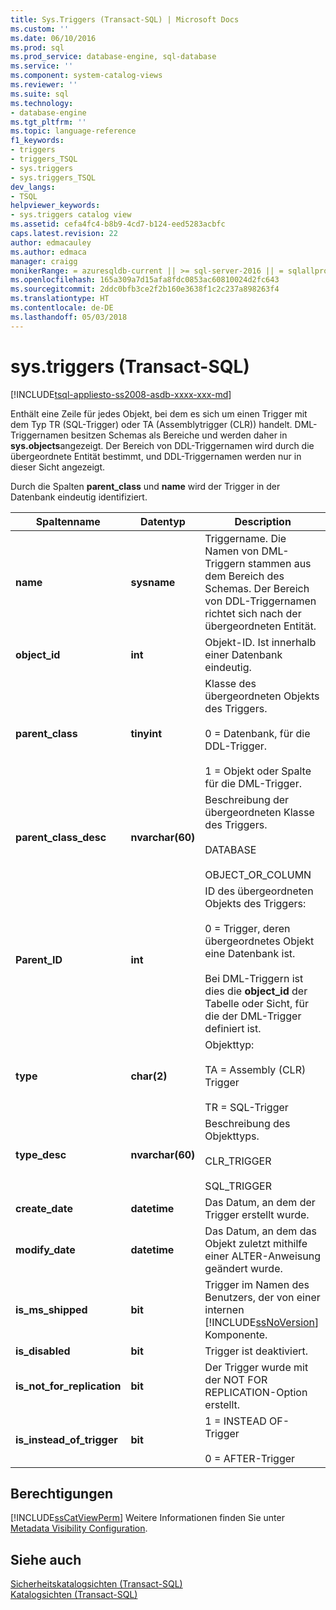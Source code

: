 ```yaml
---
title: Sys.Triggers (Transact-SQL) | Microsoft Docs
ms.custom: ''
ms.date: 06/10/2016
ms.prod: sql
ms.prod_service: database-engine, sql-database
ms.service: ''
ms.component: system-catalog-views
ms.reviewer: ''
ms.suite: sql
ms.technology:
- database-engine
ms.tgt_pltfrm: ''
ms.topic: language-reference
f1_keywords:
- triggers
- triggers_TSQL
- sys.triggers
- sys.triggers_TSQL
dev_langs:
- TSQL
helpviewer_keywords:
- sys.triggers catalog view
ms.assetid: cefa4fc4-b8b9-4cd7-b124-eed5283acbfc
caps.latest.revision: 22
author: edmacauley
ms.author: edmaca
manager: craigg
monikerRange: = azuresqldb-current || >= sql-server-2016 || = sqlallproducts-allversions
ms.openlocfilehash: 165a309a7d15afa8fdc0853ac60810024d2fc643
ms.sourcegitcommit: 2ddc0bfb3ce2f2b160e3638f1c2c237a898263f4
ms.translationtype: HT
ms.contentlocale: de-DE
ms.lasthandoff: 05/03/2018
---
```

# <a name="systriggers-transact-sql"></a>sys.triggers (Transact-SQL)
[!INCLUDE[tsql-appliesto-ss2008-asdb-xxxx-xxx-md](../../includes/tsql-appliesto-ss2008-asdb-xxxx-xxx-md.md)]

  Enthält eine Zeile für jedes Objekt, bei dem es sich um einen Trigger mit dem Typ TR (SQL-Trigger) oder TA (Assemblytrigger (CLR)) handelt. DML-Triggernamen besitzen Schemas als Bereiche und werden daher in **sys.objects**angezeigt. Der Bereich von DDL-Triggernamen wird durch die übergeordnete Entität bestimmt, und DDL-Triggernamen werden nur in dieser Sicht angezeigt.  
  
 Durch die Spalten **parent_class** und **name** wird der Trigger in der Datenbank eindeutig identifiziert.  
  
|Spaltenname|Datentyp|Description|  
|-----------------|---------------|-----------------|  
|**name**|**sysname**|Triggername. Die Namen von DML-Triggern stammen aus dem Bereich des Schemas. Der Bereich von DDL-Triggernamen richtet sich nach der übergeordneten Entität.|  
|**object_id**|**int**|Objekt-ID. Ist innerhalb einer Datenbank eindeutig.|  
|**parent_class**|**tinyint**|Klasse des übergeordneten Objekts des Triggers.<br /><br /> 0 = Datenbank, für die DDL-Trigger.<br /><br /> 1 = Objekt oder Spalte für die DML-Trigger.|  
|**parent_class_desc**|**nvarchar(60)**|Beschreibung der übergeordneten Klasse des Triggers.<br /><br /> DATABASE<br /><br /> OBJECT_OR_COLUMN|  
|**Parent_ID**|**int**|ID des übergeordneten Objekts des Triggers:<br /><br /> 0 = Trigger, deren übergeordnetes Objekt eine Datenbank ist.<br /><br /> Bei DML-Triggern ist dies die **object_id** der Tabelle oder Sicht, für die der DML-Trigger definiert ist.|  
|**type**|**char(2)**|Objekttyp:<br /><br /> TA = Assembly (CLR) Trigger<br /><br /> TR = SQL-Trigger|  
|**type_desc**|**nvarchar(60)**|Beschreibung des Objekttyps.<br /><br /> CLR_TRIGGER<br /><br /> SQL_TRIGGER|  
|**create_date**|**datetime**|Das Datum, an dem der Trigger erstellt wurde.|  
|**modify_date**|**datetime**|Das Datum, an dem das Objekt zuletzt mithilfe einer ALTER-Anweisung geändert wurde.|  
|**is_ms_shipped**|**bit**|Trigger im Namen des Benutzers, der von einer internen [!INCLUDE[ssNoVersion](../../includes/ssnoversion-md.md)] Komponente.|  
|**is_disabled**|**bit**|Trigger ist deaktiviert.|  
|**is_not_for_replication**|**bit**|Der Trigger wurde mit der NOT FOR REPLICATION-Option erstellt.|  
|**is_instead_of_trigger**|**bit**|1 = INSTEAD OF-Trigger<br /><br /> 0 = AFTER-Trigger|  
  
## <a name="permissions"></a>Berechtigungen  
 [!INCLUDE[ssCatViewPerm](../../includes/sscatviewperm-md.md)] Weitere Informationen finden Sie unter [Metadata Visibility Configuration](../../relational-databases/security/metadata-visibility-configuration.md).  
  
## <a name="see-also"></a>Siehe auch  
 [Sicherheitskatalogsichten &#40;Transact-SQL&#41;](../../relational-databases/system-catalog-views/security-catalog-views-transact-sql.md)   
 [Katalogsichten &#40;Transact-SQL&#41;](../../relational-databases/system-catalog-views/catalog-views-transact-sql.md)  
  
  
